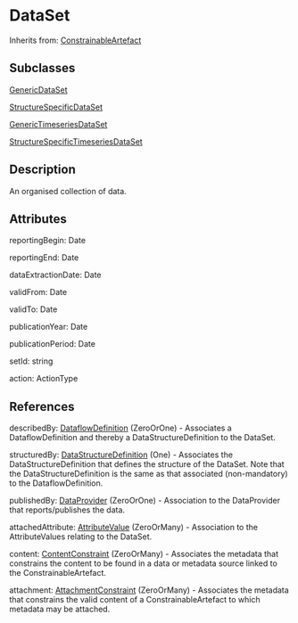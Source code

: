 
# DataSet

Inherits from: [ConstrainableArtefact](../Constraints/ConstrainableArtefact.md)

## Subclasses

[GenericDataSet](GenericDataSet.md)

[StructureSpecificDataSet](StructureSpecificDataSet.md)

[GenericTimeseriesDataSet](GenericTimeseriesDataSet.md)

[StructureSpecificTimeseriesDataSet](StructureSpecificTimeseriesDataSet.md)



## Description

An organised collection of data.


## Attributes

reportingBegin: Date

reportingEnd: Date

dataExtractionDate: Date

validFrom: Date

validTo: Date

publicationYear: Date

publicationPeriod: Date

setId: string

action: ActionType



## References

describedBy: [DataflowDefinition](DataflowDefinition.md) (ZeroOrOne) - Associates a DataflowDefinition and thereby a DataStructureDefinition to the DataSet.

structuredBy: [DataStructureDefinition](DataStructureDefinition.md) (One) - Associates the DataStructureDefinition that defines the structure of the DataSet. Note that the DataStructureDefinition is the same as that associated (non-mandatory) to the DataflowDefinition.

publishedBy: [DataProvider](../OrganisationSchemes/DataProvider.md) (ZeroOrOne) - Association to the DataProvider that reports/publishes the data.

attachedAttribute: [AttributeValue](AttributeValue.md) (ZeroOrMany) - Association to the AttributeValues relating to the DataSet.

content: [ContentConstraint](../Constraints/ContentConstraint.md) (ZeroOrMany) - Associates the metadata that constrains the content to be found in a data or metadata source linked to the ConstrainableArtefact.

attachment: [AttachmentConstraint](../Constraints/AttachmentConstraint.md) (ZeroOrMany) - Associates the metadata that constrains the valid content of a ConstrainableArtefact to which metadata may be attached.




